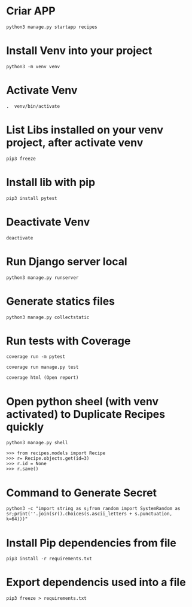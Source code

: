 # Criar APP

    python3 manage.py startapp recipes

# Install Venv into your project

    python3 -m venv venv

# Activate Venv

    .  venv/bin/activate

# List Libs installed on your venv project, after activate venv

    pip3 freeze

# Install lib with pip

    pip3 install pytest

# Deactivate Venv

    deactivate

# Run Django server local

    python3 manage.py runserver

# Generate statics files

    python3 manage.py collectstatic

# Run tests with Coverage

    coverage run -m pytest

    coverage run manage.py test

    coverage html (Open report)

# Open python sheel (with venv activated) to Duplicate Recipes quickly

    python3 manage.py shell

    >>> from recipes.models import Recipe
    >>> r= Recipe.objects.get(id=3)
    >>> r.id = None
    >>> r.save()

# Command to Generate Secret 

    python3 -c "import string as s;from random import SystemRandom as sr;print(''.join(sr().choices(s.ascii_letters + s.punctuation, k=64)))"

# Install Pip dependencies from file 

    pip3 install -r requirements.txt

# Export dependencis used into a file 

    pip3 freeze > requirements.txt 

